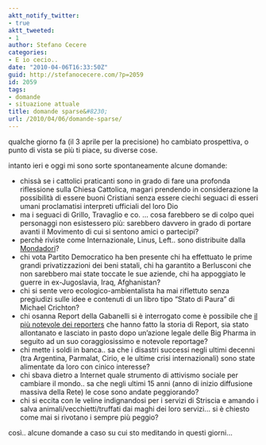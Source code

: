 ```yaml
---
aktt_notify_twitter:
- true
aktt_tweeted:
- 1
author: Stefano Cecere
categories:
- E io cecio..
date: "2010-04-06T16:33:50Z"
guid: http://stefanocecere.com/?p=2059
id: 2059
tags:
- domande
- situazione attuale
title: domande sparse&#8230;
url: /2010/04/06/domande-sparse/
---
```


qualche giorno fa (il 3 aprile per la precisione) ho cambiato prospettiva, o punto di vista se più ti piace, su diverse cose.

intanto ieri e oggi mi sono sorte spontaneamente alcune domande:

  * chissà se i cattolici praticanti sono in grado di fare una profonda riflessione sulla Chiesa Cattolica, magari prendendo in considerazione la possibilità di essere buoni Cristiani senza essere ciechi seguaci di esseri umani proclamatisi interpreti ufficiali del loro Dio
  * ma i seguaci di Grillo, Travaglio e co. &#8230; cosa farebbero se di colpo quei personaggi non esistessero più: sarebbero davvero in grado di portare avanti il Movimento di cui si sentono amici o partecipi?
  * perchè riviste come Internazionale, Linus, Left.. sono distribuite dalla [Mondadori](http://www.abbonamentionline.com/genere.asp?Vpccdge1=ATTU)?
  * chi vota Partito Democratico ha ben presente chi ha effettuato le prime grandi privatizzazioni dei beni statali, chi ha garantito a Berlusconi che non sarebbero mai state toccate le sue aziende, chi ha appoggiato le guerre in ex-Jugoslavia, Iraq, Afghanistan?
  * chi si sente vero ecologico-ambientalista ha mai riflettuto senza pregiudizi sulle idee e contenuti di un libro tipo &#8220;Stato di Paura&#8221; di Michael Crichton?
  * chi osanna Report della Gabanelli si è interrogato come è possibile che [il più notevole dei reporters](http://paolobarnard.info/) che hanno fatto la storia di Report, sia stato allontanato e lasciato in pasto dopo un&#8217;azione legale delle Big Pharma in seguito ad un suo coraggiosissimo e notevole reportage?
  * chi mette i soldi in banca.. sa che i disastri successi negli ultimi decenni (tra Argentina, Parmalat, Cirio, e le ultime crisi internazionali) sono state alimentate da loro con cinico interesse?
  * chi sbava dietro a Internet quale strumento di attivismo sociale per cambiare il mondo.. sa che negli ultimi 15 anni (anno di inizio diffusione massiva della Rete) le cose sono andate peggiorando?
  * chi si eccita con le veline indignandosi per i servizi di Striscia e amando i salva animali/vecchietti/truffati dai maghi dei loro servizi&#8230; si è chiesto come mai si rivotano i sempre più peggio?

così.. alcune domande a caso su cui sto meditando in questi giorni&#8230;